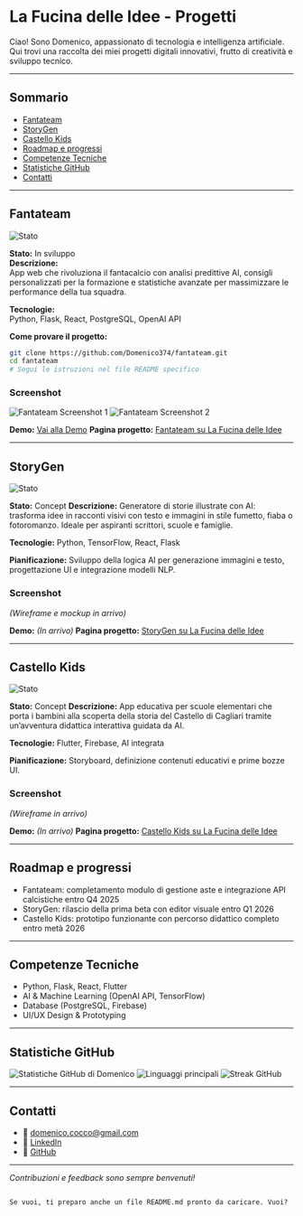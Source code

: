 # La Fucina delle Idee - Progetti

Ciao! Sono Domenico, appassionato di tecnologia e intelligenza artificiale. Qui trovi una raccolta dei miei progetti digitali innovativi, frutto di creatività e sviluppo tecnico.

---

## Sommario
- [Fantateam](#fantateam)
- [StoryGen](#storygen)
- [Castello Kids](#castello-kids)
- [Roadmap e progressi](#roadmap-e-progressi)
- [Competenze Tecniche](#competenze-tecniche)
- [Statistiche GitHub](#statistiche-github)
- [Contatti](#contatti)

---

## Fantateam

![Stato](https://img.shields.io/badge/Stato-In%20Sviluppo-yellow)

**Stato:** In sviluppo  
**Descrizione:**  
App web che rivoluziona il fantacalcio con analisi predittive AI, consigli personalizzati per la formazione e statistiche avanzate per massimizzare le performance della tua squadra.

**Tecnologie:**  
Python, Flask, React, PostgreSQL, OpenAI API

**Come provare il progetto:**  
```bash
git clone https://github.com/Domenico374/fantateam.git
cd fantateam
# Segui le istruzioni nel file README specifico
````

### Screenshot

![Fantateam Screenshot 1](./img/screenshot_registrazione_fantateam.png)
![Fantateam Screenshot 2](./img/screenshot_creazione_rosa_fantateam.png)

**Demo:** [Vai alla Demo](https://domenico374.github.io/fantateam)
**Pagina progetto:** [Fantateam su La Fucina delle Idee](https://domenico374.github.io/progetti.html#fantateam)

---

## StoryGen

![Stato](https://img.shields.io/badge/Stato-Concetto-blue)

**Stato:** Concept
**Descrizione:**
Generatore di storie illustrate con AI: trasforma idee in racconti visivi con testo e immagini in stile fumetto, fiaba o fotoromanzo. Ideale per aspiranti scrittori, scuole e famiglie.

**Tecnologie:**
Python, TensorFlow, React, Flask

**Pianificazione:**
Sviluppo della logica AI per generazione immagini e testo, progettazione UI e integrazione modelli NLP.

### Screenshot

*(Wireframe e mockup in arrivo)*

**Demo:** *(In arrivo)*
**Pagina progetto:** [StoryGen su La Fucina delle Idee](https://domenico374.github.io/progetti.html#storygen)

---

## Castello Kids

![Stato](https://img.shields.io/badge/Stato-Concetto-orange)

**Stato:** Concept
**Descrizione:**
App educativa per scuole elementari che porta i bambini alla scoperta della storia del Castello di Cagliari tramite un’avventura didattica interattiva guidata da AI.

**Tecnologie:**
Flutter, Firebase, AI integrata

**Pianificazione:**
Storyboard, definizione contenuti educativi e prime bozze UI.

### Screenshot

*(Wireframe in arrivo)*

**Demo:** *(In arrivo)*
**Pagina progetto:** [Castello Kids su La Fucina delle Idee](https://domenico374.github.io/progetti.html#castello_kids)

---

## Roadmap e progressi

* Fantateam: completamento modulo di gestione aste e integrazione API calcistiche entro Q4 2025
* StoryGen: rilascio della prima beta con editor visuale entro Q1 2026
* Castello Kids: prototipo funzionante con percorso didattico completo entro metà 2026

---

## Competenze Tecniche

* Python, Flask, React, Flutter
* AI & Machine Learning (OpenAI API, TensorFlow)
* Database (PostgreSQL, Firebase)
* UI/UX Design & Prototyping

---

## Statistiche GitHub

![Statistiche GitHub di Domenico](https://github-readme-stats.vercel.app/api?username=Domenico374\&show_icons=true\&theme=radical)
![Linguaggi principali](https://github-readme-stats.vercel.app/api/top-langs/?username=Domenico374\&layout=compact\&theme=radical)
![Streak GitHub](https://github-readme-streak-stats.herokuapp.com/?user=Domenico374\&theme=radical)

---

## Contatti

* 📧 [domenico.cocco@gmail.com](mailto:domenico.cocco@gmail.com)
* 🔗 [LinkedIn](https://www.linkedin.com/in/domenico-cocco-577aab83)
* 🐙 [GitHub](https://github.com/Domenico374)

---

*Contribuzioni e feedback sono sempre benvenuti!*

```

Se vuoi, ti preparo anche un file README.md pronto da caricare. Vuoi?
```
